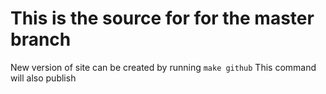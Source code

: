 # This is the source for for the master branch

New version of site can be created by running `make github`
This command will also publish
